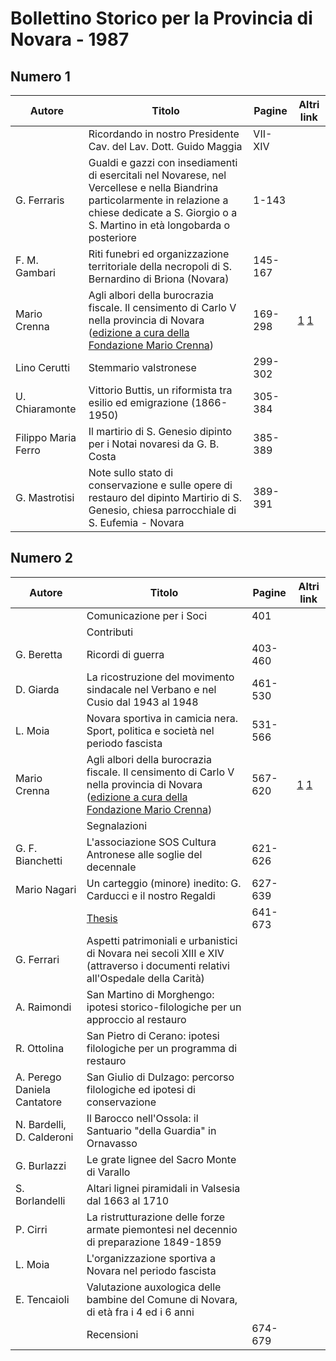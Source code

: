 # Bollettino Storico per la Provincia di Novara - 1987

## Numero 1

| Autore              | Titolo                                                                                                                                                                                                                                                       | Pagine  | Altri link                                                                                                     |
|---------------------|--------------------------------------------------------------------------------------------------------------------------------------------------------------------------------------------------------------------------------------------------------------|---------|----------------------------------------------------------------------------------------------------------------|
|                     | Ricordando in nostro Presidente Cav. del Lav. Dott. Guido Maggia                                                                                                                                                                                             | VII-XIV |                                                                                                                |
| G. Ferraris         | Gualdi e gazzi con insediamenti di esercitali nel Novarese, nel Vercellese e nella Biandrina particolarmente in relazione a chiese dedicate a S. Giorgio o a S. Martino in età longobarda o posteriore                                                       | 1-143   |                                                                                                                |
| F. M. Gambari       | Riti funebri ed organizzazione territoriale della necropoli di S. Bernardino di Briona (Novara)                                                                                                                                                              | 145-167 |                                                                                                                |
| Mario Crenna        | Agli albori della burocrazia fiscale. Il censimento di Carlo V nella provincia di Novara ([edizione a cura della Fondazione Mario Crenna](http://progettofondazionedonmariocrenna.oneminutesite.it/files/2015/08/26/28-Carlo_V_-_Prima_e_Seconda_parte.pdf)) | 169-298 | [1](https://www.calameo.com/read/0047331285042afb75163) [1](https://en.calameo.com/read/00473312870ac6fde31c0) |
| Lino Cerutti        | Stemmario valstronese                                                                                                                                                                                                                                        | 299-302 |                                                                                                                |
| U. Chiaramonte      | Vittorio Buttis, un riformista tra esilio ed emigrazione (1866-1950)                                                                                                                                                                                         | 305-384 |                                                                                                                |
| Filippo Maria Ferro | Il martirio di S. Genesio dipinto per i Notai novaresi da G. B. Costa                                                                                                                                                                                        | 385-389 |                                                                                                                |
| G. Mastrotisi       | Note sullo stato di conservazione e sulle opere di restauro del dipinto Martirio di S. Genesio, chiesa parrocchiale di S. Eufemia - Novara                                                                                                                   | 389-391 |                                                                                                                |

## Numero 2

| Autore                      | Titolo                                                                                                                                                                                                                                                                | Pagine  | Altri link                                                                                                     |
|-----------------------------|-----------------------------------------------------------------------------------------------------------------------------------------------------------------------------------------------------------------------------------------------------------------------|---------|----------------------------------------------------------------------------------------------------------------|
|                             | Comunicazione per i Soci                                                                                                                                                                                                                                              | 401     |                                                                                                                |
|                             | Contributi                                                                                                                                                                                                                                                            |         |                                                                                                                |
| G. Beretta                  | Ricordi di guerra                                                                                                                                                                                                                                                     | 403-460 |                                                                                                                |
| D. Giarda                   | La ricostruzione del movimento sindacale nel Verbano e nel Cusio dal 1943 al 1948                                                                                                                                                                                     | 461-530 |                                                                                                                |
| L. Moia                     | Novara sportiva in camicia nera. Sport, politica e società nel periodo fascista                                                                                                                                                                                       | 531-566 |                                                                                                                |
| Mario Crenna                | Agli albori della burocrazia fiscale. Il censimento di Carlo V nella provincia di Novara ([edizione a cura della Fondazione Mario Crenna](http://progettofondazionedonmariocrenna.oneminutesite.it/files/2015/08/26/28-Carlo_V_-_Prima_e_Seconda_parte.pdf#page=108)) | 567-620 | [1](https://www.calameo.com/read/0047331285042afb75163) [1](https://en.calameo.com/read/00473312870ac6fde31c0) |
|                             | Segnalazioni                                                                                                                                                                                                                                                          |         |                                                                                                                |
| G. F. Bianchetti            | L'associazione SOS Cultura Antronese alle soglie del decennale                                                                                                                                                                                                        | 621-626 |                                                                                                                |
| Mario Nagari                | Un carteggio (minore) inedito: G. Carducci e il nostro Regaldi                                                                                                                                                                                                        | 627-639 |                                                                                                                |
|                             | [Thesis](http://www.ssno.it/BSPNo/bspn_thesis.html#1987)                                                                                                                                                                                                              | 641-673 |                                                                                                                |
| G. Ferrari                  | Aspetti patrimoniali e urbanistici di Novara nei secoli XIII e XIV (attraverso i documenti relativi all'Ospedale della Carità)                                                                                                                                        |         |                                                                                                                |
| A. Raimondi                 | San Martino di Morghengo: ipotesi storico-filologiche per un approccio al restauro                                                                                                                                                                                    |         |                                                                                                                |
| R. Ottolina                 | San Pietro di Cerano: ipotesi filologiche per un programma di restauro                                                                                                                                                                                                |         |                                                                                                                |
| A. Perego Daniela Cantatore | San Giulio di Dulzago: percorso filologiche ed ipotesi di conservazione                                                                                                                                                                                               |         |                                                                                                                |
| N. Bardelli, D. Calderoni   | Il Barocco nell'Ossola: il Santuario "della Guardia" in Ornavasso                                                                                                                                                                                                     |         |                                                                                                                |
| G. Burlazzi                 | Le grate lignee del Sacro Monte di Varallo                                                                                                                                                                                                                            |         |                                                                                                                |
| S. Borlandelli              | Altari lignei piramidali in Valsesia dal 1663 al 1710                                                                                                                                                                                                                 |         |                                                                                                                |
| P. Cirri                    | La ristrutturazione delle forze armate piemontesi nel decennio di preparazione 1849-1859                                                                                                                                                                              |         |                                                                                                                |
| L. Moia                     | L'organizzazione sportiva a Novara nel periodo fascista                                                                                                                                                                                                               |         |                                                                                                                |
| E. Tencaioli                | Valutazione auxologica delle bambine del Comune di Novara, di età fra i 4 ed i 6 anni                                                                                                                                                                                 |         |                                                                                                                |
|                             | Recensioni                                                                                                                                                                                                                                                            | 674-679 |                                                                                                                |
